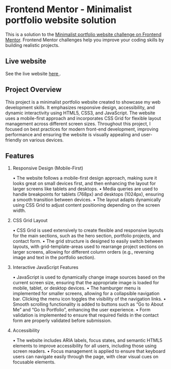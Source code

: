 # Frontend Mentor - Minimalist portfolio website solution

This is a solution to the [Minimalist portfolio website challenge on Frontend Mentor](https://www.frontendmentor.io/challenges/minimalist-portfolio-website-LMy-ZRyiE). Frontend Mentor challenges help you improve your coding skills by building realistic projects. 


## Live website

See the live website [here ](https://minimalist-static-portfolio.netlify.app/).


## Project Overview

This project is a minimalist portfolio website created to showcase my web development skills. It emphasizes responsive design, accessibility, and dynamic interactivity using HTML5, CSS3, and JavaScript. The website uses a mobile-first approach and incorporates CSS Grid for flexible layout management across different screen sizes. Throughout this project, I focused on best practices for modern front-end development, improving performance and ensuring the website is visually appealing and user-friendly on various devices.


## Features

1. Responsive Design (Mobile-First)

	•	The website follows a mobile-first design approach, making sure it looks great on small devices first, and then enhancing the layout for larger screens like tablets and desktops.
	•	Media queries are used to handle breakpoints for tablets (768px) and desktops (1024px), ensuring a smooth transition between devices.
	•	The layout adapts dynamically using CSS Grid to adjust content positioning depending on the screen width.

2. CSS Grid Layout

	•	CSS Grid is used extensively to create flexible and responsive layouts for the main sections, such as the hero section, portfolio projects, and contact form.
	•	The grid structure is designed to easily switch between layouts, with grid-template-areas used to rearrange project sections on larger screens, allowing for different column orders (e.g., reversing image and text in the portfolio section).

3. Interactive JavaScript Features

	•	JavaScript is used to dynamically change image sources based on the current screen size, ensuring that the appropriate image is loaded for mobile, tablet, or desktop devices.
	•	The hamburger menu is implemented for smaller screens, allowing for a collapsible navigation bar. Clicking the menu icon toggles the visibility of the navigation links.
	•	Smooth scrolling functionality is added to buttons such as “Go to About Me” and “Go to Portfolio”, enhancing the user experience.
	•	Form validation is implemented to ensure that required fields in the contact form are properly validated before submission.

4. Accessibility

	•	The website includes ARIA labels, focus states, and semantic HTML5 elements to improve accessibility for all users, including those using screen readers.
	•	Focus management is applied to ensure that keyboard users can navigate easily through the page, with clear visual cues on focusable elements.


